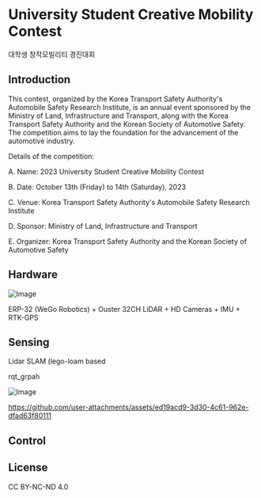 # University Student Creative Mobility Contest
대학생 창작모빌리티 경진대회

## Introduction
This contest, organized by the Korea Transport Safety Authority's Automobile Safety Research Institute, is an annual event sponsored by the Ministry of Land, Infrastructure and Transport, along with the Korea Transport Safety Authority and the Korean Society of Automotive Safety. The competition aims to lay the foundation for the advancement of the automotive industry.

Details of the competition:

A. Name: 2023 University Student Creative Mobility Contest

B. Date: October 13th (Friday) to 14th (Saturday), 2023

C. Venue: Korea Transport Safety Authority's Automobile Safety Research Institute

D. Sponsor: Ministry of Land, Infrastructure and Transport

E. Organizer: Korea Transport Safety Authority and the Korean Society of Automotive Safety

## Hardware

![Image](https://github.com/user-attachments/assets/0b4db66a-b6af-4472-882a-8cbcbf8fe452)

ERP-32 (WeGo Robotics) + Ouster 32CH LiDAR + HD Cameras + IMU + RTK-GPS

## Sensing
Lidar SLAM (lego-loam based

rqt_grpah

![Image](https://github.com/user-attachments/assets/7b8714a8-5196-41b0-95b3-9bda8d4f84f1)

https://github.com/user-attachments/assets/ed19acd9-3d30-4c61-962e-dfad63f80111



## Control




## License
CC BY-NC-ND 4.0

